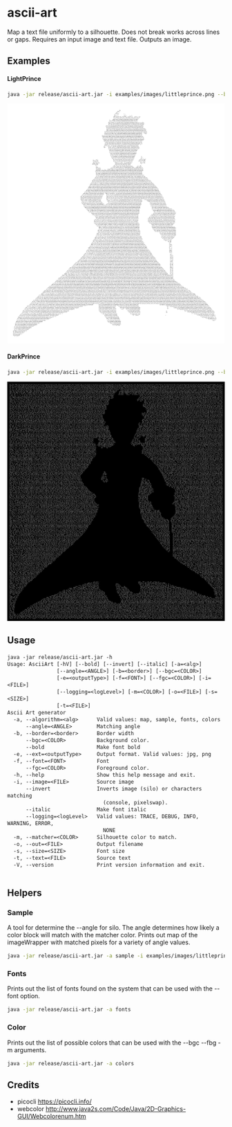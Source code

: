 # ascii-art

Map a text file uniformly to a silhouette. Does not break works across lines or gaps.
Requires an input image and text file. Outputs an image.




## Examples

#### LightPrince

``` bash
java -jar release/ascii-art.jar -i examples/images/littleprince.png --bgc white --fgc black -m black -t examples/texts/littleprince.txt -o examples/lightprince.png 
```
![](examples/lightprince.png?raw=true)


#### DarkPrince

``` bash
java -jar release/ascii-art.jar -i examples/images/littleprince.png --bgc white --fgc black -m black -t examples/texts/littleprince.txt -o examples/lightprince.png 
```
![](examples/darkprince.png?raw=true)


## Usage
``` 
java -jar release/ascii-art.jar -h
Usage: AsciiArt [-hV] [--bold] [--invert] [--italic] [-a=<alg>]
                [--angle=<ANGLE>] [-b=<border>] [--bgc=<COLOR>]
                [-e=<outputType>] [-f=<FONT>] [--fgc=<COLOR>] [-i=<FILE>]
                [--logging=<logLevel>] [-m=<COLOR>] [-o=<FILE>] [-s=<SIZE>]
                [-t=<FILE>]
Ascii Art generator
  -a, --algorithm=<alg>      Valid values: map, sample, fonts, colors
      --angle=<ANGLE>        Matching angle
  -b, --border=<border>      Border width
      --bgc=<COLOR>          Background color.
      --bold                 Make font bold
  -e, --ext=<outputType>     Output format. Valid values: jpg, png
  -f, --font=<FONT>          Font
      --fgc=<COLOR>          Foreground color.
  -h, --help                 Show this help message and exit.
  -i, --image=<FILE>         Source image
      --invert               Inverts image (silo) or characters matching
                               (console, pixelswap).
      --italic               Make font italic
      --logging=<logLevel>   Valid values: TRACE, DEBUG, INFO, WARNING, ERROR,
                               NONE
  -m, --matcher=<COLOR>      Silhouette color to match.
  -o, --out=<FILE>           Output filename
  -s, --size=<SIZE>          Font size
  -t, --text=<FILE>          Source text
  -V, --version              Print version information and exit.


```



## Helpers



### Sample
A tool for determine the --angle for silo. The angle determines how likely a color block will match with the matcher color. Prints out map of the imageWrapper with matched pixels for a variety of angle values.
``` bash
java -jar release/ascii-art.jar -a sample -i examples/images/littleprince.png -m black --invert
```

### Fonts
Prints out the list of fonts found on the system that can be used with the --font option.
``` bash
java -jar release/ascii-art.jar -a fonts
```

### Color
Prints out the list of possible colors that can be used with the --bgc --fbg -m arguments.
``` bash
java -jar release/ascii-art.jar -a colors
```

## Credits
- picocli https://picocli.info/
- webcolor http://www.java2s.com/Code/Java/2D-Graphics-GUI/Webcolorenum.htm
